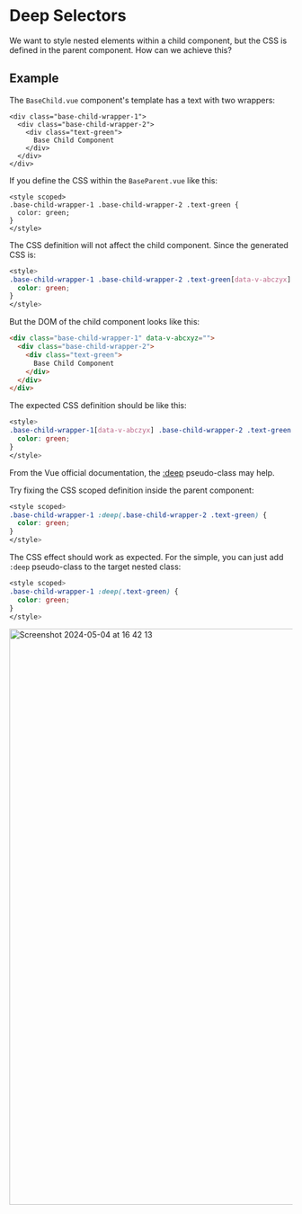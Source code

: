 # Deep Selectors
We want to style nested elements within a child component, but the CSS is defined in the parent component. How can we achieve this?

## Example
The `BaseChild.vue` component's template has a text with two wrappers:
```VueJS
<div class="base-child-wrapper-1">
  <div class="base-child-wrapper-2">
    <div class="text-green">
      Base Child Component
    </div>
  </div>
</div>
```
If you define the CSS within the `BaseParent.vue` like this:
```VueJS
<style scoped>
.base-child-wrapper-1 .base-child-wrapper-2 .text-green {
  color: green;
}
</style>
```
The CSS definition will not affect the child component. Since the generated CSS is:
```CSS
<style>
.base-child-wrapper-1 .base-child-wrapper-2 .text-green[data-v-abczyx] {
  color: green;
}
</style>
```
But the DOM of the child component looks like this:
```HTML
<div class="base-child-wrapper-1" data-v-abcxyz="">
  <div class="base-child-wrapper-2">
    <div class="text-green">
      Base Child Component
    </div>
  </div>
</div>
```
The expected CSS definition should be like this:
```CSS
<style>
.base-child-wrapper-1[data-v-abczyx] .base-child-wrapper-2 .text-green {
  color: green;
}
</style>
```
From the Vue official documentation, the [:deep](https://vuejs.org/api/sfc-css-features.html#deep-selectors) pseudo-class may help.

Try fixing the CSS scoped definition inside the parent component:
```CSS
<style scoped>
.base-child-wrapper-1 :deep(.base-child-wrapper-2 .text-green) {
  color: green;
}
</style>
```
The CSS effect should work as expected. For the simple, you can just add `:deep` pseudo-class to the target
nested class:

```CSS
<style scoped>
.base-child-wrapper-1 :deep(.text-green) {
  color: green;
}
</style>
```
<img width="1025" alt="Screenshot 2024-05-04 at 16 42 13" src="https://github.com/hakunamalaton/vue-scoped-css-example/assets/106505755/fab545a4-063b-4b06-b2ef-691fd494f087">
